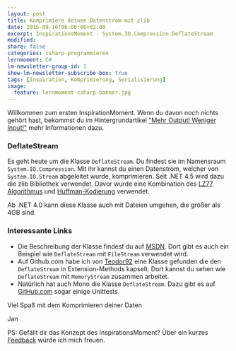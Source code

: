 ```yaml
---
layout: post
title: Komprimiere deinen Datenstrom mit zlib
date: 2015-09-16T06:00:00+02:00
excerpt: InspirationsMoment - System.IO.Compression.DeflateStream
modified:
share: false
categories: csharp-programmieren
lernmoment: C#
lm-newsletter-group-id: 1
show-lm-newsletter-subscribe-box: true
tags: [Inspiration, Komprimierung, Serialisierung]
image:
  feature: lernmoment-csharp-banner.jpg
---
```


Willkommen zum ersten InspirationMoment. Wenn du davon noch nichts gehört hast, bekommst du im Hintergrundartikel ["Mehr Output! Weniger Input!"](/hintergrund/mehr-output-weniger-input/) mehr Informationen dazu.

### DeflateStream

Es geht heute um die Klasse `DeflateStream`. Du findest sie im Namensraum `System.IO.Compression`. Mit ihr kannst du einen Datenstrom, welcher von `System.IO.Stream` abgeleitet wurde, komprimieren. Seit .NET 4.5 wird dazu die zlib Bibliothek verwendet. Davor wurde eine Kombination des [LZ77 Algorithmus](https://de.wikipedia.org/wiki/LZ77) und [Huffman-Kodierung](https://de.wikipedia.org/wiki/Huffman-Kodierung) verwendet.

Ab .NET 4.0 kann diese Klasse auch mit Dateien umgehen, die größer als 4GB sind.

### Interessante Links 

-	Die Beschreibung der Klasse findest du auf [MSDN](https://msdn.microsoft.com/de-de/library/system.io.compression.deflatestream(v=vs.110).aspx). Dort gibt es auch ein Beispiel wie `DeflateStream` mit `FileStream` verwendet wird.
-	Auf Github.com habe ich von [Teodor92](https://github.com/Teodor92/University/blob/master/eBusiness/SimpleBookstore/SimpleBookStore.Common/Extensions/CompressStringExtensions.cs) eine Klasse gefunden die den `DeflateStream` in Extension-Methods kapselt. Dort kannst du sehen wie `DeflateStream` mit `MemoryStream` zusammen arbeitet.
-	Natürlich hat auch Mono die Klasse `DeflateStream`. Dazu gibt es auf [GitHub.com](https://github.com/n4t/mono/blob/master/mcs/class/System/Test/System.IO.Compression/DeflateStreamTest.cs) sogar einige Unittests.


Viel Spaß mit dem Komprimieren deiner Daten

Jan


PS: Gefällt dir das Konzept des InspirationsMoment? Über ein kurzes [Feedback](mailto:jan@lernmoment.de) würde ich mich freuen.
